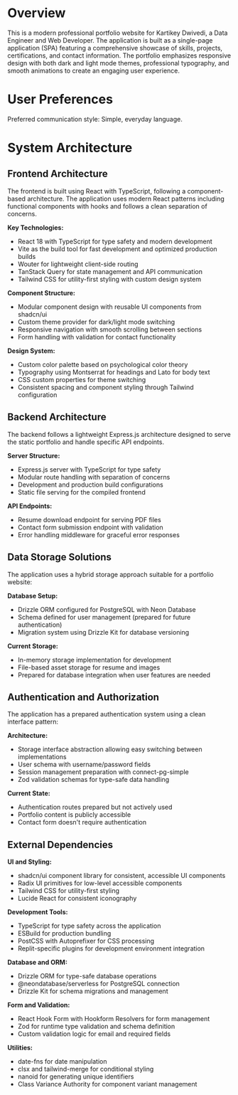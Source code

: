 # Overview

This is a modern professional portfolio website for Kartikey Dwivedi, a Data Engineer and Web Developer. The application is built as a single-page application (SPA) featuring a comprehensive showcase of skills, projects, certifications, and contact information. The portfolio emphasizes responsive design with both dark and light mode themes, professional typography, and smooth animations to create an engaging user experience.

# User Preferences

Preferred communication style: Simple, everyday language.

# System Architecture

## Frontend Architecture
The frontend is built using React with TypeScript, following a component-based architecture. The application uses modern React patterns including functional components with hooks and follows a clean separation of concerns.

**Key Technologies:**
- React 18 with TypeScript for type safety and modern development
- Vite as the build tool for fast development and optimized production builds
- Wouter for lightweight client-side routing
- TanStack Query for state management and API communication
- Tailwind CSS for utility-first styling with custom design system

**Component Structure:**
- Modular component design with reusable UI components from shadcn/ui
- Custom theme provider for dark/light mode switching
- Responsive navigation with smooth scrolling between sections
- Form handling with validation for contact functionality

**Design System:**
- Custom color palette based on psychological color theory
- Typography using Montserrat for headings and Lato for body text
- CSS custom properties for theme switching
- Consistent spacing and component styling through Tailwind configuration

## Backend Architecture
The backend follows a lightweight Express.js architecture designed to serve the static portfolio and handle specific API endpoints.

**Server Structure:**
- Express.js server with TypeScript for type safety
- Modular route handling with separation of concerns
- Development and production build configurations
- Static file serving for the compiled frontend

**API Endpoints:**
- Resume download endpoint for serving PDF files
- Contact form submission endpoint with validation
- Error handling middleware for graceful error responses

## Data Storage Solutions
The application uses a hybrid storage approach suitable for a portfolio website:

**Database Setup:**
- Drizzle ORM configured for PostgreSQL with Neon Database
- Schema defined for user management (prepared for future authentication)
- Migration system using Drizzle Kit for database versioning

**Current Storage:**
- In-memory storage implementation for development
- File-based asset storage for resume and images
- Prepared for database integration when user features are needed

## Authentication and Authorization
The application has a prepared authentication system using a clean interface pattern:

**Architecture:**
- Storage interface abstraction allowing easy switching between implementations
- User schema with username/password fields
- Session management preparation with connect-pg-simple
- Zod validation schemas for type-safe data handling

**Current State:**
- Authentication routes prepared but not actively used
- Portfolio content is publicly accessible
- Contact form doesn't require authentication

## External Dependencies

**UI and Styling:**
- shadcn/ui component library for consistent, accessible UI components
- Radix UI primitives for low-level accessible components
- Tailwind CSS for utility-first styling
- Lucide React for consistent iconography

**Development Tools:**
- TypeScript for type safety across the application
- ESBuild for production bundling
- PostCSS with Autoprefixer for CSS processing
- Replit-specific plugins for development environment integration

**Database and ORM:**
- Drizzle ORM for type-safe database operations
- @neondatabase/serverless for PostgreSQL connection
- Drizzle Kit for schema migrations and management

**Form and Validation:**
- React Hook Form with Hookform Resolvers for form management
- Zod for runtime type validation and schema definition
- Custom validation logic for email and required fields

**Utilities:**
- date-fns for date manipulation
- clsx and tailwind-merge for conditional styling
- nanoid for generating unique identifiers
- Class Variance Authority for component variant management